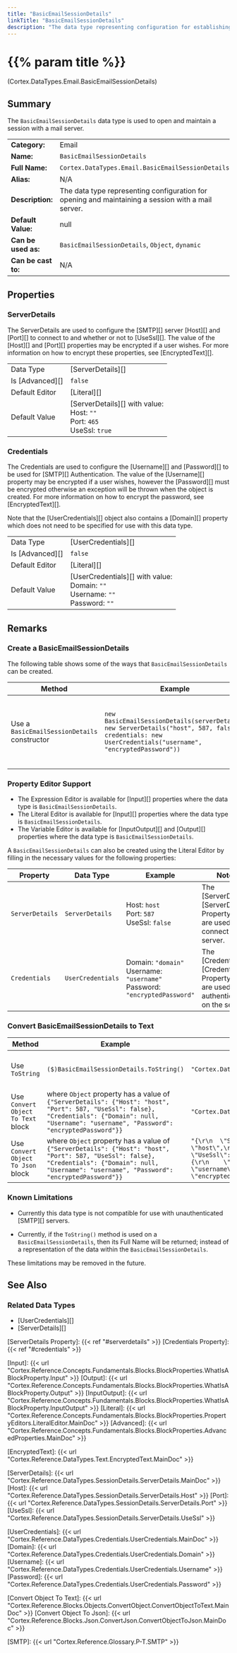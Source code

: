 ```yaml
---
title: "BasicEmailSessionDetails"
linkTitle: "BasicEmailSessionDetails"
description: "The data type representing configuration for establishing and maintaining a session with a mail server."
---
```


# {{% param title %}}

<p class="namespace">(Cortex.DataTypes.Email.BasicEmailSessionDetails)</p>

## Summary

The `BasicEmailSessionDetails` data type is used to open and maintain a session with a mail server.

| | |
|-|-|
| **Category:**          | Email                                                  |
| **Name:**              | `BasicEmailSessionDetails`                             |
| **Full Name:**         | `Cortex.DataTypes.Email.BasicEmailSessionDetails`      |
| **Alias:**             | N/A                                                    |
| **Description:**       | The data type representing configuration for opening and maintaining a session with a mail server. |
| **Default Value:**     | null                                                   |
| **Can be used as:**    | `BasicEmailSessionDetails`, `Object`, `dynamic`        |
| **Can be cast to:**    | N/A                                                    |

## Properties

### ServerDetails

The ServerDetails are used to configure the [SMTP][] server [Host][] and [Port][] to connect to and whether or not to [UseSsl][]. The value of the [Host][] and [Port][] properties may be encrypted if a user wishes. For more information on how to encrypt these properties, see [EncryptedText][].

| | |
|--------------------|---------------------------|
| Data Type | [ServerDetails][] |
| Is [Advanced][] | `false` |
| Default Editor | [Literal][] |
| Default Value | [ServerDetails][] with value:<br>Host: `""`<br>Port: `465`<br>UseSsl: `true` |

### Credentials

The Credentials are used to configure the [Username][] and [Password][] to be used for [SMTP][] Authentication. The value of the [Username][] property may be encrypted if a user wishes, however the [Password][] must be encrypted otherwise an exception will be thrown when the object is created. For more information on how to encrypt the password, see [EncryptedText][].

Note that the [UserCredentials][] object also contains a [Domain][] property which does not need to be specified for use with this data type.

| | |
|--------------------|---------------------------|
| Data Type | [UserCredentials][] |
| Is [Advanced][] | `false` |
| Default Editor | [Literal][] |
| Default Value | [UserCredentials][] with value:<br>Domain: `""`<br>Username: `""`<br>Password: `""` |

## Remarks

### Create a BasicEmailSessionDetails

The following table shows some of the ways that `BasicEmailSessionDetails` can be created.

| Method | Example | Result | Editor&nbsp;Support | Notes |
|-|-|-|-|-|
| Use a `BasicEmailSessionDetails` constructor | `new BasicEmailSessionDetails(serverDetails: new ServerDetails("host", 587, false), credentials: new UserCredentials("username", "encryptedPassword"))` | `{"ServerDetails": {"Host": "host", "Port": 587, "UseSsl": false}, "Credentials": {"Domain": null, "Username": "username", "Password": "encryptedPassword"}}` | Expression | N/A |

### Property Editor Support

* The Expression Editor is available for [Input][] properties where the data type is `BasicEmailSessionDetails`.
* The Literal Editor is available for [Input][] properties where the data type is `BasicEmailSessionDetails`.
* The Variable Editor is available for [InputOutput][] and [Output][] properties where the data type is `BasicEmailSessionDetails`.

A `BasicEmailSessionDetails` can also be created using the Literal Editor by filling in the necessary values for the following properties:

| Property | Data Type | Example | Notes |
|-|-|-|-|
| `ServerDetails` | `ServerDetails` | Host: `host`<br>Port: `587`<br>UseSsl: `false` | The [ServerDetails][ServerDetails Property] that are used to connect to the server. |
| `Credentials` | `UserCredentials` | Domain: `"domain"`<br>Username: `"username"`<br>Password: `"encryptedPassword"` | The [Credentials][Credentials Property] that are used for authentication on the server. |

### Convert BasicEmailSessionDetails to Text

| Method | Example | Result | Editor&nbsp;Support | Notes |
|-|-|-|-|-|
| Use `ToString` | `($)BasicEmailSessionDetails.ToString()` | `"Cortex.DataTypes.Email.BasicEmailSessionDetails"` | Expression | ToString will return the Full Name of the BasicEmailSessionDetails Data Type |
| Use `Convert Object To Text` block | where `Object` property has a value of `{"ServerDetails": {"Host": "host", "Port": 587, "UseSsl": false}, "Credentials": {"Domain": null, "Username": "username", "Password": "encryptedPassword"}}` | `"Cortex.DataTypes.Email.BasicEmailSessionDetails"` | N/A  | See [Convert Object To Text][] |
| Use `Convert Object To Json` block | where `Object` property has a value of `{"ServerDetails": {"Host": "host", "Port": 587, "UseSsl": false}, "Credentials": {"Domain": null, "Username": "username", "Password": "encryptedPassword"}}` | `"{\r\n  \"ServerDetails\": {\r\n    \"Host\": \"host\",\r\n    \"Port\": 587,\r\n    \"UseSsl\": false\r\n  },\r\n  \"Credentials\": {\r\n    \"Domain\": null,\r\n    \"Username\": \"username\",\r\n    \"Password\": \"encryptedPassword\"\r\n  }\r\n}"` | N/A  | See [Convert Object To Json][] |

### Known Limitations

* Currently this data type is not compatible for use with unauthenticated [SMTP][] servers.

* Currently, if the `ToString()` method is used on a `BasicEmailSessionDetails`, then its Full Name will be returned; instead of a representation of the data within the `BasicEmailSessionDetails`.

These limitations may be removed in the future.

## See Also

### Related Data Types

* [UserCredentials][]
* [ServerDetails][]

[ServerDetails Property]: {{< ref "#serverdetails" >}}
[Credentials Property]: {{< ref "#credentials" >}}

[Input]: {{< url "Cortex.Reference.Concepts.Fundamentals.Blocks.BlockProperties.WhatIsABlockProperty.Input" >}}
[Output]: {{< url "Cortex.Reference.Concepts.Fundamentals.Blocks.BlockProperties.WhatIsABlockProperty.Output" >}}
[InputOutput]: {{< url "Cortex.Reference.Concepts.Fundamentals.Blocks.BlockProperties.WhatIsABlockProperty.InputOutput" >}}
[Literal]: {{< url "Cortex.Reference.Concepts.Fundamentals.Blocks.BlockProperties.PropertyEditors.LiteralEditor.MainDoc" >}}
[Advanced]: {{< url "Cortex.Reference.Concepts.Fundamentals.Blocks.BlockProperties.AdvancedProperties.MainDoc" >}}

[EncryptedText]: {{< url "Cortex.Reference.DataTypes.Text.EncryptedText.MainDoc" >}}

[ServerDetails]: {{< url "Cortex.Reference.DataTypes.SessionDetails.ServerDetails.MainDoc" >}}
[Host]: {{< url "Cortex.Reference.DataTypes.SessionDetails.ServerDetails.Host" >}}
[Port]: {{< url "Cortex.Reference.DataTypes.SessionDetails.ServerDetails.Port" >}}
[UseSsl]: {{< url "Cortex.Reference.DataTypes.SessionDetails.ServerDetails.UseSsl" >}}

[UserCredentials]: {{< url "Cortex.Reference.DataTypes.Credentials.UserCredentials.MainDoc" >}}
[Domain]: {{< url "Cortex.Reference.DataTypes.Credentials.UserCredentials.Domain" >}}
[Username]: {{< url "Cortex.Reference.DataTypes.Credentials.UserCredentials.Username" >}}
[Password]: {{< url "Cortex.Reference.DataTypes.Credentials.UserCredentials.Password" >}}

[Convert Object To Text]: {{< url "Cortex.Reference.Blocks.Objects.ConvertObject.ConvertObjectToText.MainDoc" >}}
[Convert Object To Json]: {{< url "Cortex.Reference.Blocks.Json.ConvertJson.ConvertObjectToJson.MainDoc" >}}

[SMTP]: {{< url "Cortex.Reference.Glossary.P-T.SMTP" >}}